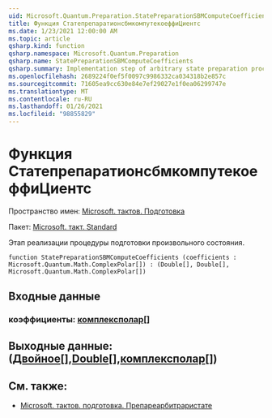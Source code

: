 ```yaml
---
uid: Microsoft.Quantum.Preparation.StatePreparationSBMComputeCoefficients
title: Функция СтатепрепаратионсбмкомпутекоеффиЦиентс
ms.date: 1/23/2021 12:00:00 AM
ms.topic: article
qsharp.kind: function
qsharp.namespace: Microsoft.Quantum.Preparation
qsharp.name: StatePreparationSBMComputeCoefficients
qsharp.summary: Implementation step of arbitrary state preparation procedure.
ms.openlocfilehash: 2689224f0ef5f0097c9986332ca034318b2e857c
ms.sourcegitcommit: 71605ea9cc630e84e7ef29027e1f0ea06299747e
ms.translationtype: MT
ms.contentlocale: ru-RU
ms.lasthandoff: 01/26/2021
ms.locfileid: "98855829"
---
```

# <a name="statepreparationsbmcomputecoefficients-function"></a>Функция СтатепрепаратионсбмкомпутекоеффиЦиентс

Пространство имен: [Microsoft. тактов. Подготовка](xref:Microsoft.Quantum.Preparation)

Пакет: [Microsoft. такт. Standard](https://nuget.org/packages/Microsoft.Quantum.Standard)


Этап реализации процедуры подготовки произвольного состояния.

```qsharp
function StatePreparationSBMComputeCoefficients (coefficients : Microsoft.Quantum.Math.ComplexPolar[]) : (Double[], Double[], Microsoft.Quantum.Math.ComplexPolar[])
```


## <a name="input"></a>Входные данные

### <a name="coefficients--complexpolar"></a>коэффициенты: [комплексполар](xref:Microsoft.Quantum.Math.ComplexPolar)[]





## <a name="output--doubledoublecomplexpolar"></a>Выходные данные: ([Двойное](xref:microsoft.quantum.lang-ref.double)[],[Double](xref:microsoft.quantum.lang-ref.double)[],[комплексполар](xref:Microsoft.Quantum.Math.ComplexPolar)[])



## <a name="see-also"></a>См. также:

- [Microsoft. тактов. подготовка. Препареарбитраристате](xref:Microsoft.Quantum.Preparation.PrepareArbitraryState)